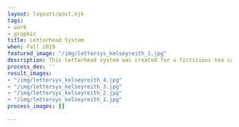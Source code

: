 ```yaml
---
layout: layouts/post.njk
tags:
- work
- graphic
title: Letterhead System
when: Fall 2019
featured_image: "/img/lettersys_kelseyreith_1.jpg"
description: This letterhead system was created for a fictitious tea company.
process_des: ''
result_images:
- "/img/lettersys_kelseyreith_4.jpg"
- "/img/lettersys_kelseyreith_3.jpg"
- "/img/lettersys_kelseyreith_2.jpg"
- "/img/lettersys_kelseyreith_1.jpg"
process_images: []

---
```

